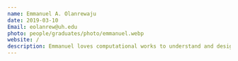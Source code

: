 ```yaml
---
name: Emmanuel A. Olanrewaju
date: 2019-03-10
Email: eolanrew@uh.edu
photo: people/graduates/photo/emmanuel.webp
website: /
description: Emmanuel loves computational works to understand and design materials for renewable energy applications. He currently works on data-driven understanding of the stability of zeolites.
---
```


<!-- Emmanuel loves computational works to understand and design materials for renewable energy applications. He currently works on data-driven understanding of the stability of zeolites. -->
